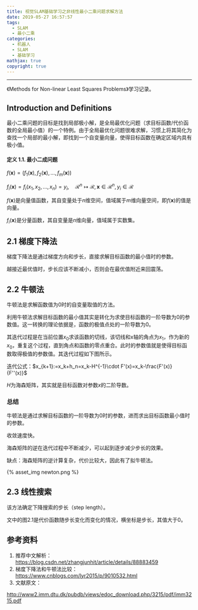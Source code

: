 ```yaml
---
title: 视觉SLAM基础学习之非线性最小二乘问题求解方法
date: 2019-05-27 16:57:57
tags: 
  - SLAM
  - 最小二乘
categories: 
  - 机器人
  - SLAM
  - 基础学习
mathjax: true
copyright: true
---
```

---

《Methods for Non-linear Least Squares Problems》学习记录。
<!--more--->

## Introduction and Definitions

最小二乘问题的目标是找到局部极小解，是全局最优化问题（求目标函数/代价函数的全局最小值）的一个特例。由于全局最优化问题很难求解，习惯上将其简化为查找一个局部的最小解，即找到一个自变量向量，使得目标函数在确定区域内具有极小值。

#### 定义 1.1. 最小二成问题

$f(\mathbf{x})=(f_1(\mathbf{x}),f_2(\mathbf{x}),...,f_m(\mathbf{x}))$

$f_i(\mathbf{x})=f_i(x_1,x_2,...,x_n)=y_i,\quad\mathcal{R}^n\mapsto\mathcal{R},\mathbf{x}\in\mathcal{R}^n,y_i\in\mathcal{R}$

$f(\mathbf{x})$是向量值函数，其自变量处于$n$维空间，值域属于$m$维向量空间，即$f(\mathbf{x})$的值是向量。

$f_i(\mathbf{x})$是分量函数，其自变量是$n$维向量，值域属于实数集。

## 2.1 梯度下降法

梯度下降法是通过梯度方向和步长，直接求解目标函数的最小值时的参数。

越接近最优值时，步长应该不断减小，否则会在最优值附近来回震荡。

## 2.2 牛顿法

牛顿法是求解函数值为0时的自变量取值的方法。

利用牛顿法求解目标函数的最小值其实是转化为求使目标函数的一阶导数为0的参数值。这一转换的理论依据是，函数的极值点处的一阶导数为0。

其迭代过程是在当前位置$x_0​$求该函数的切线，该切线和x轴的角点为$x_1​$，作为新的$x_0​$，重复这个过程，直到角点和函数的零点重合。此时的参数值就是使得目标函数取得极值的参数值。其迭代过程如下图所示。

迭代公式：$x_{k+1}:=x_k+h_n=x_k-H^{-1}\cdot F'(x)=x_k-\frac{F'(x)}{F''(x)}$

$H$为海森矩阵，其实就是目标函数对参数$x​$的二阶导数。

### 总结

牛顿法是通过求解目标函数的一阶导数为0时的参数，进而求出目标函数最小值时的参数。

收敛速度快。

海森矩阵的逆在迭代过程中不断减少，可以起到逐步减少步长的效果。

缺点：海森矩阵的逆计算复杂，代价比较大，因此有了拟牛顿法。

{% asset_img newton.png %}

## 2.3 线性搜索

该方法确定下降搜索的步长（step length）。

文中的图2.1是代价函数随步长变化而变化的情况，横坐标是步长，其值大于0。

## 参考资料

1. 推荐中文解析：https://blog.csdn.net/zhangjunhit/article/details/88883459
2. 梯度下降法和牛顿法比较：https://www.cnblogs.com/lyr2015/p/9010532.html 
3. 文献原文：

http://www2.imm.dtu.dk/pubdb/views/edoc_download.php/3215/pdf/imm3215.pdf